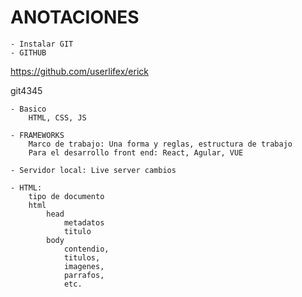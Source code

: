 # ANOTACIONES

    - Instalar GIT
    - GITHUB

https://github.com/userlifex/erick

git4345

    - Basico 
        HTML, CSS, JS
    
    - FRAMEWORKS
        Marco de trabajo: Una forma y reglas, estructura de trabajo
        Para el desarrollo front end: React, Agular, VUE

    - Servidor local: Live server cambios

    - HTML:
        tipo de documento
        html
            head
                metadatos
                titulo
            body
                contendio,
                titulos,
                imagenes,
                parrafos, 
                etc.
